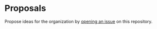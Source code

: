# Proposals

Propose ideas for the organization by [opening an issue](https://github.com/open-metaverse-gathering/proposals/issues) on this repository.
